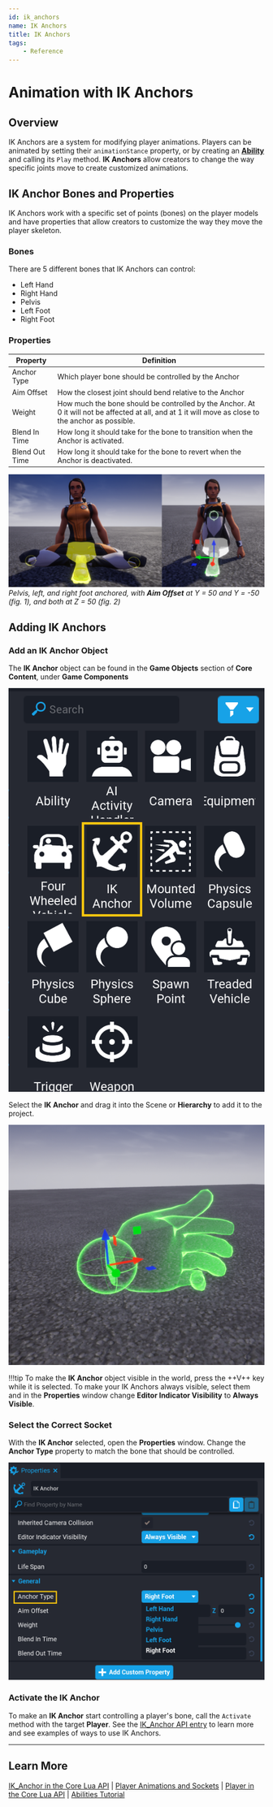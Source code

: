 ```yaml
---
id: ik_anchors
name: IK Anchors
title: IK Anchors
tags:
    - Reference
---
```

# Animation with IK Anchors

## Overview

IK Anchors are a system for modifying player animations. Players can be animated by setting their ``animationStance`` property, or by creating an [**Ability**](https://docs.coregames.com/api/ability/) and calling its ``Play`` method. **IK Anchors** allow creators to change the way specific joints move to create customized animations.


## IK Anchor Bones and Properties

IK Anchors work with a specific set of points (bones) on the player models and have properties that allow creators to customize the way they move the player skeleton.

### Bones

There are 5 different bones that IK Anchors can control:

- Left Hand
- Right Hand
- Pelvis
- Left Foot
- Right Foot

### Properties

| Property | Definition |
| --- | --- |
| Anchor Type | Which player bone should be controlled by the Anchor |
| Aim Offset | How the closest joint should bend relative to the Anchor |
| Weight | How much the bone should be controlled by the Anchor. At 0 it will not be affected at all, and at 1 it will move as close to the anchor as possible. |
| Blend In Time | How long it should take for the bone to transition when the Anchor is activated. |
| Blend Out Time | How long it should take for the bone to revert when the Anchor is deactivated. |

![Aim Offset Relative to IK Anchor](../img/IK/IKAnchors_AimOffset.png)
*Pelvis, left, and right foot anchored, with **Aim Offset** at Y = 50 and Y = -50 (fig. 1), and both at Z = 50 (fig. 2)*
<!-- TODO: @Stanzilla can you make this smaller, like a figcaption element? Do we have a standardized way to do that? -->

## Adding IK Anchors

### Add an IK Anchor Object

The **IK Anchor** object can be found in the **Game Objects** section of **Core Content**, under **Game Components**

![The IK Anchor object in Game Objects](../img/IK/IKAnchors_FindInGameplayObjects.png)

Select the **IK Anchor** and drag it into the Scene or **Hierarchy** to add it to the project.

![The IK Anchor object in World](../img/IK/IKAnchors_LeftHandInWorld.png)

!!!tip
    To make the **IK Anchor** object visible in the world, press the ++V++ key while it is selected. To make your IK Anchors always visible, select them and in the **Properties** window change **Editor Indicator Visibility** to **Always Visible**.

### Select the Correct Socket

With the **IK Anchor** selected, open the **Properties** window. Change the **Anchor Type** property to match the bone that should be controlled.

![Anchor Type Property](../img/IK/IKAnchors_AnchorType.png)

### Activate the IK Anchor

To make an **IK Anchor** start controlling a player's bone, call the ``Activate`` method with the target **Player**. See the [IK_Anchor API entry](https://docs.coregames.com/api/ikanchor/) to learn more and see examples of ways to use IK Anchors.

---
## Learn More

[IK_Anchor in the Core Lua API](https://docs.coregames.com/api/ikanchor/) | [Player Animations and Sockets](https://docs.coregames.com/api/animations/) | [Player in the Core Lua API](https://docs.coregames.com/api/player/) | [Abilities Tutorial](abilities.md)
